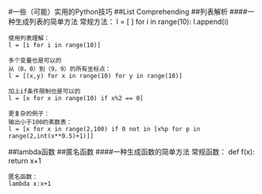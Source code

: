 #一些（可能）实用的Python技巧
##List Comprehending
##列表解析
####一种生成列表的简单方法
	常规方法：
	l = [ ]
	for i in range(10):
		l.append(i)
		
	使用列表理解：
	l = [i for i in range(10)]
	
	多个变量也是可以的
	从（0，0）到（9，9）的所有坐标点：
	l = [(x,y) for x in range(10) for y in range(10)]
	
	加上if条件限制也是可以的
	l = [x for x in range(10) if x%2 == 0]
	
	更复杂的例子：
	输出小于100的素数表：
	l = [x for x in range(2,100) if 0 not in [x%p for p in range(2,int(x**0.5)+1)]]

##lambda函数
##匿名函数
####一种生成函数的简单方法
	常规函数：
	def f(x):
		return x+1
	
	匿名函数：
	lambda x:x+1